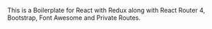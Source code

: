 This is a Boilerplate for React with Redux along with React Router 4, Bootstrap, Font Awesome and Private Routes.
